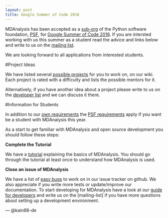 ```yaml
---
layout: post
title: Google Summer of Code 2016
---
```


MDAnalysis has been accepted as a [sub-org] of the Python software foundation,
[PSF], for [Google Summer of Code 2016][gsoc]. If you are intersted working with
us this summer as a student read the advice and links below and write to us on the
[mailing list].

We are looking forward to all applications from interested students.

#Project Ideas

We have listed several [possible projects][ideas] for you to work on, on our
wiki. Each project is rated with a difficulty and lists the possible mentors for
it.

Alternatively, if you have another idea about a project please write to us on the
[developer list][mailing list] and we can discuss it there.

#Information for Students

In addition to our [own requirements] the [PSF requirements] apply if you want be
a student with MDAnalysis this year.

As a start to get familiar with MDAnalysis
and open source development you should follow these steps:

**Complete the Tutorial**

We have a [tutorial] explaining the basics of MDAnalysis. You should go through
the tutorial at least once to understand how MDAnalysis is used.

**Close an issue of MDAnalysis**

We have a list of [easy bugs] to work on in our issue tracker on github. We also
appreciate if you write more tests or update/improve our documentation. To start
developing for MDAnalysis have a look at our [guide for developers][dev-guide]
and write us on the [mailing-list] if you have more questions about setting up a
development environment.

— @kain88-de

[sub-org]: https://wiki.python.org/moin/SummerOfCode/2016#Python_Sub-orgs_and_Project_Ideas
[PSF]: https://summerofcode.withgoogle.com/organizations/4890191244296192/
[mailing list]: https://groups.google.com/forum/#!forum/mdnalysis-devel
[own requirements]: https://github.com/MDAnalysis/mdanalysis/wiki/Google-Summer-Of-Code#our-expectations-from-students
[PSF requirements]: https://wiki.python.org/moin/SummerOfCode/2016#How_do_I_Apply.3F
[easy bugs]: https://github.com/MDAnalysis/mdanalysis/issues?q=is%3Aopen+is%3Aissue+label%3ADifficulty-easy
[tutorial]: http://www.mdanalysis.org/MDAnalysisTutorial/index.html
[ideas]: https://github.com/MDAnalysis/mdanalysis/wiki/GSoC-2016-Project-Ideas
[gsoc]: https://summerofcode.withgoogle.com/
[dev-guide]: https://github.com/MDAnalysis/mdanalysis/wiki/Guide-for-Developers
